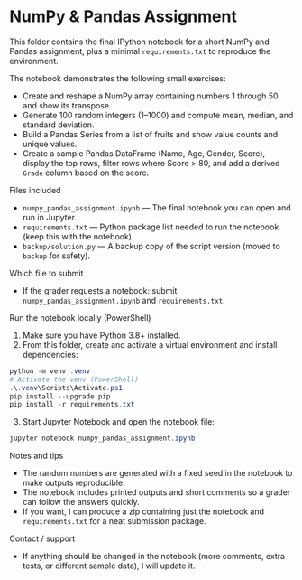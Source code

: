 # NumPy & Pandas Assignment

This folder contains the final IPython notebook for a short NumPy and Pandas assignment, plus a minimal `requirements.txt` to reproduce the environment.

The notebook demonstrates the following small exercises:

- Create and reshape a NumPy array containing numbers 1 through 50 and show its transpose.
- Generate 100 random integers (1–1000) and compute mean, median, and standard deviation.
- Build a Pandas Series from a list of fruits and show value counts and unique values.
- Create a sample Pandas DataFrame (Name, Age, Gender, Score), display the top rows, filter rows where Score > 80, and add a derived `Grade` column based on the score.

Files included
- `numpy_pandas_assignment.ipynb` — The final notebook you can open and run in Jupyter.
- `requirements.txt` — Python package list needed to run the notebook (keep this with the notebook).
- `backup/solution.py` — A backup copy of the script version (moved to `backup` for safety).

Which file to submit
- If the grader requests a notebook: submit `numpy_pandas_assignment.ipynb` and `requirements.txt`.

Run the notebook locally (PowerShell)
1. Make sure you have Python 3.8+ installed.
2. From this folder, create and activate a virtual environment and install dependencies:

```powershell
python -m venv .venv
# Activate the venv (PowerShell)
.\.venv\Scripts\Activate.ps1
pip install --upgrade pip
pip install -r requirements.txt
```

3. Start Jupyter Notebook and open the notebook file:

```powershell
jupyter notebook numpy_pandas_assignment.ipynb
```

Notes and tips
- The random numbers are generated with a fixed seed in the notebook to make outputs reproducible.
- The notebook includes printed outputs and short comments so a grader can follow the answers quickly.
- If you want, I can produce a zip containing just the notebook and `requirements.txt` for a neat submission package.

Contact / support
- If anything should be changed in the notebook (more comments, extra tests, or different sample data), I will update it.
